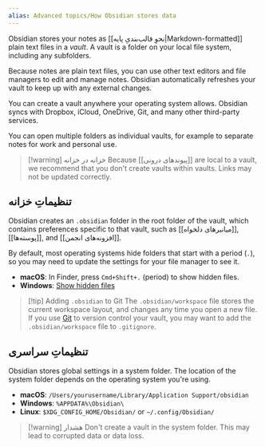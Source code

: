 ```yaml
---
alias: Advanced topics/How Obsidian stores data
---
```

Obsidian stores your notes as [[نحوِ قالب‌بندیِ پایه|Markdown-formatted]] plain text files in a _vault_. A vault is a folder on your local file system, including any subfolders.

Because notes are plain text files, you can use other text editors and file managers to edit and manage notes. Obsidian automatically refreshes your vault to keep up with any external changes.

You can create a vault anywhere your operating system allows. Obsidian syncs with Dropbox, iCloud, OneDrive, Git, and many other third-party services.

You can open multiple folders as individual vaults, for example to separate notes for work and personal use.

> [!warning] خزانه در خزانه
> Because [[پیوندهای درونی]] are local to a vault, we recommend that you don't create vaults within vaults. Links may not be updated correctly.

## تنظیماتِ خزانه

Obsidian creates an `.obsidian` folder in the root folder of the vault, which contains preferences specific to that vault, such as [[میانبرهای دلخواه]], [[پوسته‌ها]], and [[افزونه‌های انجمن]].

By default, most operating systems hide folders that start with a period (`.`), so you may need to update the settings for your file manager to see it.

- **macOS**: In Finder, press `Cmd+Shift+.` (period) to show hidden files.
- **Windows**: [Show hidden files](https://support.microsoft.com/en-us/windows/show-hidden-files-0320fe58-0117-fd59-6851-9b7f9840fdb2)

> [!tip] Adding `.obsidian` to Git
> The `.obsidian/workspace` file stores the current workspace layout, and changes any time you open a new file. If you use [Git](https://git-scm.com) to version control your vault, you may want to add the `.obsidian/workspace` file to `.gitignore`.

## تنظیماتِ سراسری

Obsidian stores global settings in a system folder. The location of the system folder depends on the operating system you're using.

- **macOS**: `/Users/yourusername/Library/Application Support/obsidian`
- **Windows**: `%APPDATA%\Obsidian\`
- **Linux**: `$XDG_CONFIG_HOME/Obsidian/` or `~/.config/Obsidian/`

> [!warning] هشدار
> Don't create a vault in the system folder. This may lead to corrupted data or data loss.
